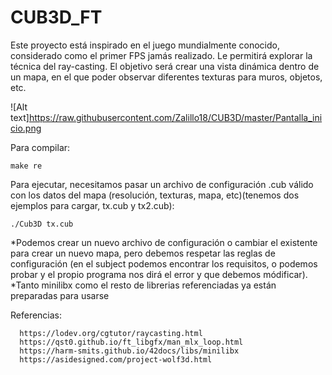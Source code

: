 # CUB3D_FT
Este proyecto está inspirado en el juego mundialmente conocido, considerado como el primer FPS jamás realizado. Le permitirá explorar la técnica del ray-casting. El objetivo será crear una vista dinámica dentro de un mapa, en el que poder observar diferentes texturas para muros, objetos, etc.

![Alt text]https://raw.githubusercontent.com/Zalillo18/CUB3D/master/Pantalla_inicio.png

Para compilar:

    make re
  
Para ejecutar, necesitamos pasar un archivo de configuración .cub válido con los datos del mapa (resolución, texturas, mapa, etc)(tenemos dos ejemplos para cargar, tx.cub y tx2.cub):

    ./Cub3D tx.cub
 
*Podemos crear un nuevo archivo de configuración o cambiar el existente para crear un nuevo mapa, pero debemos respetar las reglas de configuración (en el subject podemos encontrar los requisitos, o podemos probar y el propio programa nos dirá el error y que debemos módificar). 
*Tanto minilibx como el resto de librerias referenciadas ya están preparadas para usarse

Referencias:

      https://lodev.org/cgtutor/raycasting.html
      https://qst0.github.io/ft_libgfx/man_mlx_loop.html
      https://harm-smits.github.io/42docs/libs/minilibx
      https://asidesigned.com/project-wolf3d.html

